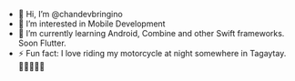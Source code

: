 - 👋 Hi, I’m @chandevbringino
- 👀 I’m interested in Mobile Development
- 🌱 I’m currently learning Android, Combine and other Swift frameworks. Soon Flutter.
- ⚡ Fun fact: I love riding my motorcycle at night somewhere in Tagaytay. 🌙🌳🍔😶‍🌫️

<!---
chandevbringino/chandevbringino is a ✨ special ✨ repository because its `README.md` (this file) appears on your GitHub profile.
You can click the Preview link to take a look at your changes.
--->
